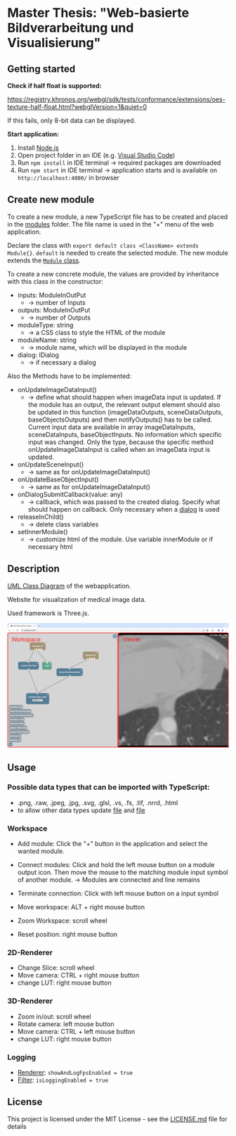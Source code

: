 # Master Thesis: "Web-basierte Bildverarbeitung und Visualisierung"

## Getting started

**Check if half float is supported:**

https://registry.khronos.org/webgl/sdk/tests/conformance/extensions/oes-texture-half-float.html?webglVersion=1&quiet=0

If this fails, only 8-bit data can be displayed.

**Start application:**

1. Install [Node.js](https://nodejs.org/en/download)
2. Open project folder in an IDE (e.g. [Visual Studio Code](https://code.visualstudio.com/))
3. Run `npm install` in IDE terminal -> required packages are downloaded
4. Run `npm start` in IDE terminal -> application starts and is available on `http://localhost:4000/` in browser

## Create new module

To create a new module, a new TypeScript file has to be created and placed in the [modules](./src/modules/modules) folder. The file name is used in the "+" menu of the web application.

Declare the class with `export default class <ClassName> extends Module{}`.
`default` is needed to create the selected module. The new module extends the [`Module` class](./src/module/module.ts).

To create a new concrete module, the values are provided by inheritance with this class in the constructor:

-   inputs: ModuleInOutPut
    -   -> number of Inputs
-   outputs: ModuleInOutPut
    -   -> number of Outputs
-   moduleType: string
    -   -> a CSS class to style the HTML of the module
-   moduleName: string
    -   -> module name, which will be displayed in the module
-   dialog: IDialog
    -   -> if necessary a dialog

Also the Methods have to be implemented:

-   onUpdateImageDataInput()
    -   -> define what should happen when imageData input is updated.
        If the module has an output, the relevant output element should also be updated in this function (imageDataOutputs, sceneDataOutputs, baseObjectsOutputs)
        and then notifyOutputs() has to be called.
        Current input data are available in array imageDataInputs, sceneDataInputs, baseObjectInputs.
        No information which specific input was changed.
        Only the type, because the specific method onUpdateImageDataInput is called when an imageData input is updated.
-   onUpdateSceneInput()
    -   -> same as for onUpdateImageDataInput()
-   onUpdateBaseObjectInput()
    -   -> same as for onUpdateImageDataInput()
-   onDialogSubmitCallback(value: any)
    -   -> callback, which was passed to the created dialog. Specify what should happen on callback. Only necessary when a [dialog](./src/dialog) is used
-   releaseInChild()
    -   -> delete class variables
-   setInnerModule()
    -   -> customize html of the module. Use variable innerModule or if necessary html

## Description

[UML Class Diagram](./SoftwareArchi.pdf) of the webapplication.

Website for visualization of medical image data.

Used framework is Three.js.

![UI](./img_readme/UI.png)

## Usage

### Possible data types that can be imported with TypeScript:

-   .png, .raw, .jpeg, .jpg, .svg, .glsl, .vs, .fs, .tif, .nrrd, .html
-   to allow other data types update [file](./src/utils/used-data-types.d.ts) and [file](./webpack.config.js)

### Workspace

-   Add module: Click the "+" button in the application and select the wanted module.

-   Connect modules: Click and hold the left mouse button on a module output icon. Then move the mouse to the matching module input symbol of another module.
    -> Modules are connected and line remains
-   Terminate connection: Click with left mouse button on a input symbol
-   Move workspace: ALT + right mouse button
-   Zoom Workspace: scroll wheel
-   Reset position: right mouse button

### 2D-Renderer

-   Change Slice: scroll wheel
-   Move camera: CTRL + right mouse button
-   change LUT: right mouse button

### 3D-Renderer

-   Zoom in/out: scroll wheel
-   Rotate camera: left mouse button
-   Move camera: CTRL + left mouse button
-   change LUT: right mouse button

### Logging

-   [Renderer](./src/renderer/renderer.ts): `showAndLogFpsEnabled = true`
-   [Filter](./src/filter/filter-data-modify.ts): `isLoggingEnabled = true`

## License

This project is licensed under the MIT License - see the [LICENSE.md](./LICENSE) file for details
